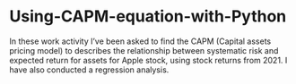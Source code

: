 # Using-CAPM-equation-with-Python
In these work activity I’ve been asked to find the CAPM (Capital assets pricing model) to describes the relationship between systematic risk and expected return for assets for Apple stock, using stock returns from 2021. I have also conducted a regression analysis.
